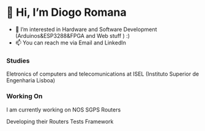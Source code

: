 <h1>👋 Hi, I’m Diogo Romana </h1>

- 👀 I’m interested in Hardware and Software Development (Arduinos&ESP3288&FPGA and Web stuff ) :)
- 📫 You can reach me via Email and LinkedIn  
<h3> Studies</h3>
<p> Eletronics of computers and telecomunications at ISEL (Instituto Superior de Engenharia Lisboa) </p>
<h3>Working On</h3>
<p> I am currently working on NOS SGPS Routers</p>
<p> Developing their Routers Tests Framework </p>

<!---
Dromana/Dromana is a ✨ special ✨ repository because its `README.md` (this file) appears on your GitHub profile.
You can click the Preview link to take a look at your changes.
--->
